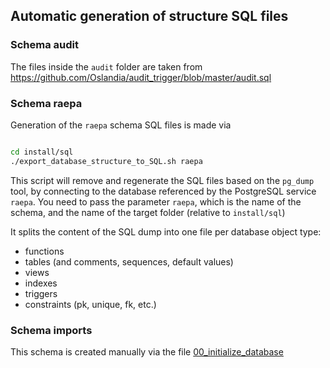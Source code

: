 ## Automatic generation of structure SQL files

### Schema audit

The files inside the `audit` folder are taken from https://github.com/Oslandia/audit_trigger/blob/master/audit.sql

### Schema raepa

Generation of the `raepa` schema SQL files is made via

```bash

cd install/sql
./export_database_structure_to_SQL.sh raepa
```

This script will remove and regenerate the SQL files based on the `pg_dump` tool, by connecting to the database referenced by the PostgreSQL service `raepa`. You need to pass the parameter `raepa`, which is the name of the schema, and the name of the target folder (relative to `install/sql`)

It splits the content of the SQL dump into one file per database object type:

* functions
* tables (and comments, sequences, default values)
* views
* indexes
* triggers
* constraints (pk, unique, fk, etc.)

### Schema imports

This schema is created manually via the file [00_initialize_database](install/sql/00_initialize_database.sql)
